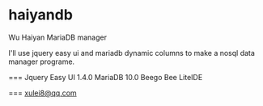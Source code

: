 haiyandb
========

Wu Haiyan MariaDB manager 

I'll use jquery easy ui and mariadb dynamic columns to make a nosql data manager programe.
 


===
Jquery Easy UI 1.4.0
MariaDB 10.0
Beego
Bee
LiteIDE

===
xulei8@qq.com
